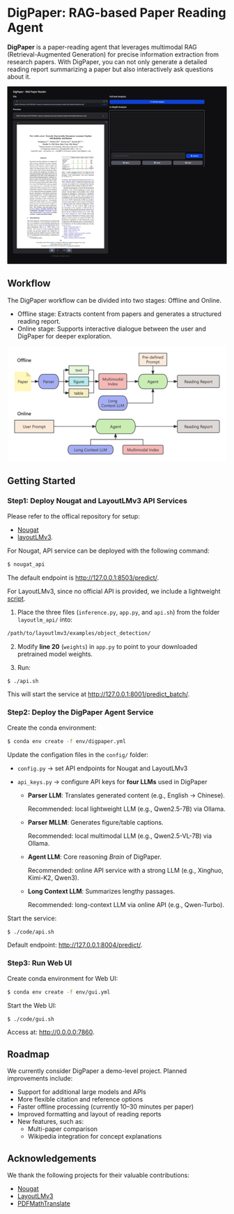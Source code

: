 # DigPaper: RAG-based Paper Reading Agent
**DigPaper** is a paper-reading agent that leverages multimodal RAG (Retrieval-Augmented Generation) for precise information extraction from research papers.
With DigPaper, you can not only generate a detailed reading report summarizing a paper but also interactively ask questions about it.

![ui](./figures/ui.jpg)

## Workflow
The DigPaper workflow can be divided into two stages: Offline and Online.
- Offline stage: Extracts content from papers and generates a structured reading report.
- Online stage: Supports interactive dialogue between the user and DigPaper for deeper exploration.

![workflow](./figures/workflow.png)

## Getting Started

### Step1: Deploy Nougat and LayoutLMv3 API Services

Please refer to the offical repository for setup:
 - [Nougat](https://github.com/facebookresearch/nougat)
 - [layoutLMv3](https://github.com/microsoft/unilm/tree/master/layoutlmv3).

For Nougat, API service can be deployed with the following command:

```bash
$ nougat_api
```

The default endpoint is http://127.0.0.1:8503/predict/.

For LayoutLMv3, since no official API is provided, we include a lightweight [script](./layoutlm_api/app.py).
1. Place the three files (`inference.py`, `app.py`, and `api.sh`) from the folder `layoutlm_api/` into:

```bash
/path/to/layoutlmv3/examples/object_detection/
```

2. Modify **line 20** (`weights`) in `app.py` to point to your downloaded pretrained model weights.

3. Run:

```bash
$ ./api.sh
```
This will start the service at http://127.0.0.1:8001/predict_batch/.

### Step2: Deploy the DigPaper Agent Service

Create the conda environment:
```bash
$ conda env create -f env/digpaper.yml
```

Update the configation files in the `config/` folder:
-  `config.py` → set API endpoints for Nougat and LayoutLMv3
- `api_keys.py` → configure API keys for **four LLMs** used in DigPaper

    - **Parser LLM**: Translates generated content (e.g., English → Chinese). 

        Recommended: local lightweight LLM (e.g., Qwen2.5-7B) via Ollama.
    - **Parser MLLM**: Generates figure/table captions.
         
        Recommended: local multimodal LLM (e.g., Qwen2.5-VL-7B) via Ollama.
    - **Agent LLM**: Core reasoning *Brain* of DigPaper.

        Recommended: online API service with a strong LLM (e.g., Xinghuo, Kimi-K2, Qwen3).
    - **Long Context LLM**: Summarizes lengthy passages.

        Recommended: long-context LLM via online API (e.g., Qwen-Turbo).

Start the service:
```bash
$ ./code/api.sh
```
Default endpoint: http://127.0.0.1:8004/predict/.

### Step3: Run Web UI

Create conda environment for Web UI:
```bash
$ conda env create -f env/gui.yml
```
Start the Web UI:
```bash
$ ./code/gui.sh
```
Access at: http://0.0.0.0:7860.

## Roadmap

We currently consider DigPaper a demo-level project. Planned improvements include:
- Support for additional large models and APIs
- More flexible citation and reference options
- Faster offline processing (currently 10–30 minutes per paper)
- Improved formatting and layout of reading reports
- New features, such as:
    - Multi-paper comparison
    - Wikipedia integration for concept explanations

## Acknowledgements
We thank the following projects for their valuable contributions:
- [Nougat](https://github.com/facebookresearch/nougat)
- [LayoutLMv3](https://github.com/microsoft/unilm/tree/master/layoutlmv3)
- [PDFMathTranslate](https://github.com/Byaidu/PDFMathTranslate/tree/main)